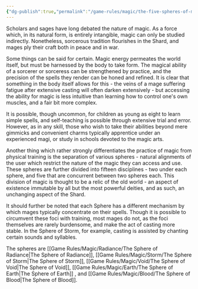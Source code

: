 ```yaml
---
{"dg-publish":true,"permalink":"/game-rules/magic/the-five-spheres-of-magic/"}
---
```


Scholars and sages have long debated the nature of magic. As a force which, in its natural form, is entirely intangible, magic can only be studied indirectly. Nonetheless, sorcerous tradition flourishes in the Shard, and mages ply their craft both in peace and in war. 

Some things can be said for certain. Magic energy permeates the world itself, but must be harnessed by the body to take form. The magical ability of a sorcerer or sorceress can be strengthened by practice, and the precision of the spells they render can be honed and refined. It is clear that something in the body itself allows for this - the veins of a mage suffering fatigue after extensive casting will often darken extensively - but accessing the ability for magic is less intuitive than learning how to control one's own muscles, and a fair bit more complex. 

It is possible, though uncommon, for children as young as eight to learn simple spells, and self-teaching is possible through extensive trial and error. However, as in any skill, those who wish to take their abilities beyond mere gimmicks and convenient charms typically apprentice under an experienced magi, or study in schools devoted to the magic arts. 

Another thing which rather strongly differentiates the practice of magic from physical training is the separation of various spheres - natural alignments of the user which restrict the nature of the magic they can access and use. These spheres are further divided into fifteen disciplines - two under each sphere, and five that are concurrent between two spheres each. This division of magic is thought to be a relic of the old world - an aspect of existence immutable by all but the most powerful deities, and as such, an unchanging aspect of the Shard. 

It should further be noted that each Sphere has a different mechanism by which mages typically concentrate on their spells. Though it is possible to circumvent these foci with training, most mages do not, as the foci themselves are rarely burdensome, and make the act of casting more stable. In the Sphere of Storm, for example, casting is assisted by chanting certain sounds and syllables. 

The spheres are [[Game Rules/Magic/Radiance/The Sphere of Radiance\|The Sphere of Radiance]], [[Game Rules/Magic/Storm/The Sphere of Storm\|The Sphere of Storm]], [[Game Rules/Magic/Void/The Sphere of Void\|The Sphere of Void]], [[Game Rules/Magic/Earth/The Sphere of Earth\|The Sphere of Earth]] , and [[Game Rules/Magic/Blood/The Sphere of Blood\|The Sphere of Blood]].